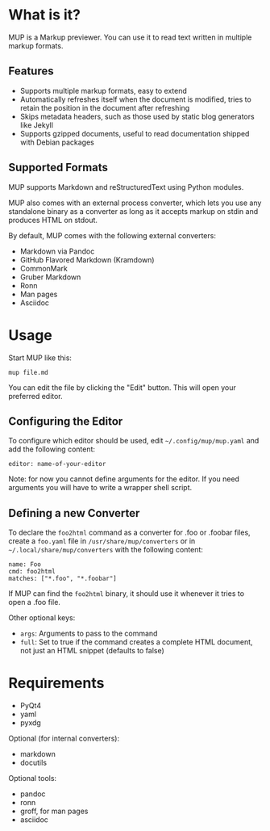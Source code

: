 # What is it?

MUP is a Markup previewer. You can use it to read text written in multiple
markup formats.

## Features

- Supports multiple markup formats, easy to extend
- Automatically refreshes itself when the document is modified, tries to retain
  the position in the document after refreshing
- Skips metadata headers, such as those used by static blog generators like Jekyll
- Supports gzipped documents, useful to read documentation shipped with Debian
  packages

## Supported Formats

MUP supports Markdown and reStructuredText using Python modules.

MUP also comes with an external process converter, which lets you use any
standalone binary as a converter as long as it accepts markup on stdin and
produces HTML on stdout.

By default, MUP comes with the following external converters:

- Markdown via Pandoc
- GitHub Flavored Markdown (Kramdown)
- CommonMark
- Gruber Markdown
- Ronn
- Man pages
- Asciidoc

# Usage

Start MUP like this:

    mup file.md

You can edit the file by clicking the "Edit" button. This will open your
preferred editor.

## Configuring the Editor

To configure which editor should be used, edit `~/.config/mup/mup.yaml` and add
the following content:

    editor: name-of-your-editor

Note: for now you cannot define arguments for the editor. If you need arguments
you will have to write a wrapper shell script.

## Defining a new Converter

To declare the `foo2html` command as a converter for .foo or .foobar files,
create a `foo.yaml` file in `/usr/share/mup/converters` or in
`~/.local/share/mup/converters` with the following content:

    name: Foo
    cmd: foo2html
    matches: ["*.foo", "*.foobar"]

If MUP can find the `foo2html` binary, it should use it whenever it tries to
open a .foo file.

Other optional keys:

- `args`: Arguments to pass to the command
- `full`: Set to true if the command creates a complete HTML document, not just
  an HTML snippet (defaults to false)

# Requirements

- PyQt4
- yaml
- pyxdg

Optional (for internal converters):

- markdown
- docutils

Optional tools:

- pandoc
- ronn
- groff, for man pages
- asciidoc
